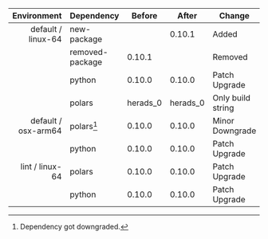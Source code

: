 | Environment | Dependency | Before | After | Change | Explicit |
| -: | - | - | - | - | - |
| default / linux-64 | new-package |  | 0.10.1 | Added | true |
|| removed-package | 0.10.1 |  | Removed | true |
|| python | 0.10.0 | 0.10.0 | Patch Upgrade | false |
|| polars | herads_0 | herads_0 | Only build string | true |
| default / osx-arm64 | polars[^2] | 0.10.0 | 0.10.0 | Minor Downgrade | true |
|| python | 0.10.0 | 0.10.0 | Patch Upgrade | true |
| lint / linux-64 | polars | 0.10.0 | 0.10.0 | Patch Upgrade | true |
|| python | 0.10.0 | 0.10.0 | Patch Upgrade | false |

[^1]: *Cursive* means explicit dependency.
[^2]: Dependency got downgraded.
